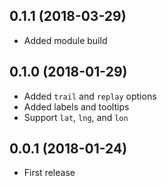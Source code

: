 ## 0.1.1 (2018-03-29)

- Added module build

## 0.1.0 (2018-01-29)

- Added `trail` and `replay` options
- Added labels and tooltips
- Support `lat`, `lng`, and `lon`

## 0.0.1 (2018-01-24)

- First release
